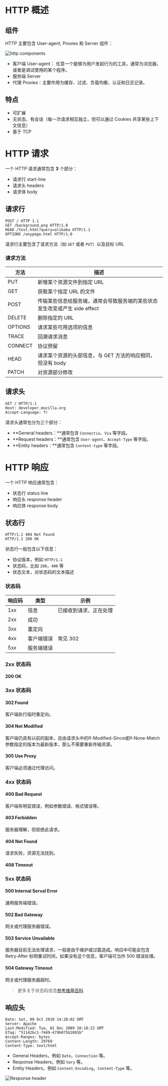 # HTTP 概述

## 组件 

HTTP 主要包含 User-agent, Proxies 和 Server 组件：

![http components](https://mdn.mozillademos.org/files/13679/Client-server-chain.png)

- 客户端 User-agent： 任意一个能够为用户发起行为的工具，通常为浏览器，或者是调试使用的某个程序。
- 服务端 Server
- 代理 Proxies：主要作用为缓存、过滤、负载均衡、认证和日志记录。



## 特点

- 可扩展
- 无状态、有会话（每一次请求相互独立，但可以通过 Cookies 共享某些上下文信息）
- 基于 TCP



# HTTP 请求

一个 HTTP 请求通常包含 **3** 个部分：

- 请求行 start-line
- 请求头 headers
- 请求体 body

## 请求行

```
POST / HTTP 1.1
GET /background.png HTTP/1.0
HEAD /test.html?query=alibaba HTTP/1.1
OPTIONS /anypage.html HTTP/1.0
```

请求行主要包含了请求方法（如 `GET` 或者 `PUT`）以及目标 URL



### 请求方法


| 方法    | 描述                                                         |
| ------- | ------------------------------------------------------------ |
| PUT     | 新增某个资源文件到指定 URL                                   |
| GET     | 获取某个指定 URL 的文件                                      |
| POST    | 传输某些信息给服务端，通常会导致服务端的某些状态发生改变或产生 side effect |
| DELETE  | 删除指定的 URL                                               |
| OPTIONS | 请求某些可用选项的信息                                       |
| TRACE   | 回溯请求消息                                                 |
| CONNECT | 协议预留                                                     |
| HEAD    | 请求某个资源的头部信息，与 GET 方法的响应相同，但没有 body   |
| PATCH   | 对资源部分修改                                               |



## 请求头

```
GET / HTTP/1.1
Host: developer.mozilla.org
Accept-Language: fr
```



请求头通常也分为三个部分：

- **General headers：**通常包含 `Connectio`、`Via` 等字段。
- **Request headers：**通常包含 `User-agent`、`Accept-Type` 等字段。
- **Entity headers：**通常包含 `Content-type` 等字段。





# HTTP 响应

一个 HTTP 响应通常包含：
-  状态行 status line
-  响应头 response header
-  响应体 response body


## 状态行

```
HTTP/1.1 404 Not Found
HTTP/1.1 200 OK
```

状态行一般包含以下信息：

- 协议版本，例如 `HTTP/1.1`
- 状态码，比如 `200`，`400` 等
- 状态文本，对状态码的文本描述

### 状态码

| 响应码 | 类型       | 示例                   |
| ------ | ---------- | ---------------------- |
| 1xx    | 信息       | 已接收到请求、正在处理 |
| 2xx    | 成功       |                        |
| 3xx    | 重定向     |                        |
| 4xx    | 客户端错误 | 常见 302               |
| 5xx    | 服务端错误 |                        |


### 2xx 状态码
#### 200 OK

### 3xx 状态码
#### 302 Found

客户端执行临时重定向。

#### 304 Not Modified

客户端仍具有以前的副本，且由请求头中的If-Modified-Since或If-None-Match参数指定的版本为最新版本，那么不需要重新传输资源。

#### 305 Use Proxy

客户端必须通过代理访问。

### 4xx 状态码
#### 400 Bad Request

客户端有明显错误，例如参数错误、格式错误等。

#### 403 Forbidden

服务器理解，但拒绝此请求。

#### 404 Not Found

请求失败，资源无法找到。

#### 408 Timeout

### 5xx 状态码
#### 500 Internal Serval Error

通用服务端错误。

#### 502 Bad Gateway

网关或代理服务器错误。

#### 503 Service Unvailable

服务器目前无法处理请求，一般是由于维护或过载造成。响应中可能会包含 Retry-After 标明重试时间，如果没有这个信息，客户端可当作 500 错误处理。

#### 504 Gateway Timeout

网关或代理服务器超时。



>  更多关于状态码信息[参考维基百科](https://zh.wikipedia.org/zh-hans/HTTP状态码)



## 响应头
```
Date: Sat, 09 Oct 2010 14:28:02 GMT
Server: Apache
Last-Modified: Tue, 01 Dec 2009 20:18:22 GMT
ETag: "51142bc1-7449-479b075b2891b"
Accept-Ranges: bytes
Content-Length: 29769
Content-Type: text/html
```

- General Headers，例如 `Date`，`Connection` 等。
- Response Headers，例如 `Vary` 等。
- Entity Headers，例如 `Content-Encoding`，`Content-Type` 等。

![Response header](https://mdn.mozillademos.org/files/13823/HTTP_Response_Headers2.png)

